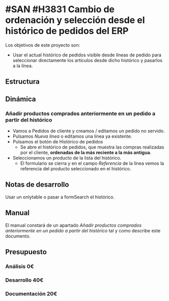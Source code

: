 # #SAN #H3831 Cambio de ordenación y selección desde el histórico de pedidos del ERP

Los objetivos de este proyecto son:
+ Usar el actual histórico de pedidos visible desde líneas de pedido para seleccionar directamente los artículos desde dicho histórico y pasarlos a la línea.

## Estructura


## Dinámica

### Añadir productos comprados anteriormente en un pedido a partir del histórico

+ Vamos a Pedidos de cliente y creamos / editamos un pedido no servido.
+ Pulsamos _Nueva línea_ o editamos una línea ya existente.
+ Pulsamos el botón de Histórico de pedidos
    + Se abre el histórico de pedidos, que muestra las compras realizadas por el cliente, __ordenadas de la más reciente a la más antigua__.
+ Seleccionamos un producto de la lista del histórico.
    + El formulario se cierra y en el campo _Referencia_ de la línea vemos la referencia del producto seleccionado en el histórico.

## Notas de desarrollo
Usar un onlytable o pasar a formSearch el histórico.

## Manual
El manual constará de un apartado _Añadir productos comprados anteriormente en un pedido a partir del histórico_ tal y como describe este documento.

## Presupuesto
### Análisis 0€
### Desarrollo 40€
### Documentación 20€